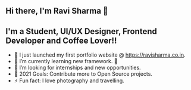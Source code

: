 ## Hi there, I'm Ravi Sharma 👋

## I'm a Student, UI/UX Designer, Frontend Developer and Coffee Lover!!

- 🔭 I just launched my first portfolio website @ https://ravisharma.co.in.
- 🌱 I’m currently learning new framework. 🤣
- 👯 I’m looking for internships and new opportunities.
- 🥅 2021 Goals: Contribute more to Open Source projects.
- ⚡ Fun fact: I love photography and travelling.

